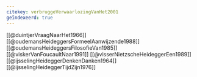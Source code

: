```yaml
---
citekey: verbruggeVerwaarlozingVanHet2001
geïndexeerd: true
---
```

[[@duintjerVraagNaarHet1966]]
[[@oudemansHeideggersFormeelAanwijzende1988]]
[[@oudemansHeideggersFilosofieVan1985]]
[[@viskerVanFoucaultNaar1991]]
[[@visserNietzscheHeideggerEen1989]]
[[@ijsselingHeideggerDenkenDanken1964]]
[[@ijsselingHeideggerTijdZijn1976]]
